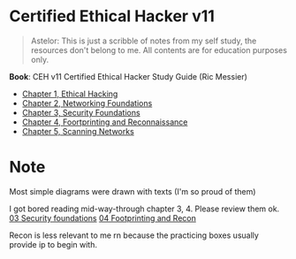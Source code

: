 # Certified Ethical Hacker v11
> Astelor: This is just a scribble of notes from my self study, the resources don't belong to me. All contents are for education purposes only.

**Book**: CEH v11 Certified Ethical Hacker Study Guide (Ric Messier)

- [Chapter 1, Ethical Hacking](01-Ethical-Hacking.md)
- [Chapter 2, Networking Foundations](02-Networking-Foundations.md)
- [Chapter 3, Security Foundations](03-Security-Foundations.md)
- [Chapter 4, Foortprinting and Reconnaissance](04-Footprinting-Recon.md)
- [Chapter 5, Scanning Networks](05-scanning-networks.md)

# Note
Most simple diagrams were drawn with texts (I'm so proud of them)

I got bored reading mid-way-through chapter 3, 4. Please review them ok.
[03 Security foundations](03-Security-Foundations.md) 
[04 Footprinting and Recon](04-Footprinting-Recon.md)

Recon is less relevant to me rn because the practicing boxes usually provide ip to begin with.